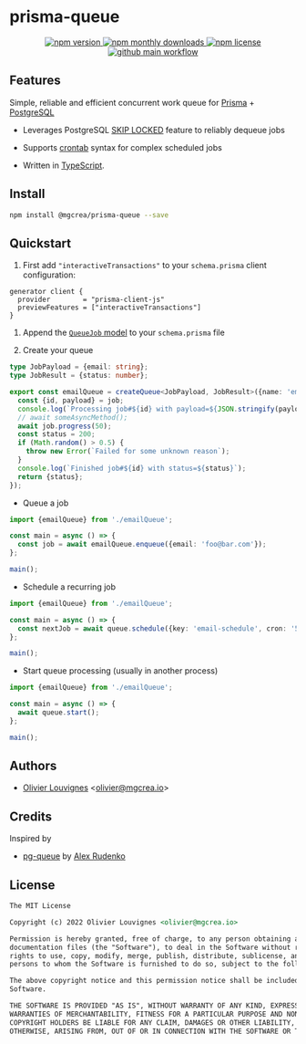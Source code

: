 <!-- markdownlint-disable no-inline-html -->

# prisma-queue

<p align="center">
  <a href="https://www.npmjs.com/package/@mgcrea/prisma-queue">
    <img src="https://img.shields.io/npm/v/@mgcrea/prisma-queue.svg?style=for-the-badge" alt="npm version" />
  </a>
  <!-- <a href="https://www.npmjs.com/package/@mgcrea/prisma-queue">
    <img src="https://img.shields.io/npm/dt/@mgcrea/prisma-queue.svg?style=for-the-badge" alt="npm total downloads" />
  </a> -->
  <a href="https://www.npmjs.com/package/@mgcrea/prisma-queue">
    <img src="https://img.shields.io/npm/dm/@mgcrea/prisma-queue.svg?style=for-the-badge" alt="npm monthly downloads" />
  </a>
  <a href="https://www.npmjs.com/package/@mgcrea/prisma-queue">
    <img src="https://img.shields.io/npm/l/@mgcrea/prisma-queue.svg?style=for-the-badge" alt="npm license" />
  </a>
  <a href="https://github.com/mgcrea/prisma-queue/actions/workflows/main.yml">
    <img src="https://img.shields.io/github/workflow/status/mgcrea/prisma-queue/main?style=for-the-badge" alt="github main workflow" />
  </a>
</p>

## Features

Simple, reliable and efficient concurrent work queue for [Prisma](https://prisma.io) + [PostgreSQL](https://www.postgresql.org/)

- Leverages PostgreSQL [SKIP LOCKED](https://www.2ndquadrant.com/en/blog/what-is-select-skip-locked-for-in-postgresql-9-5/) feature to reliably dequeue jobs

- Supports [crontab](https://crontab.guru) syntax for complex scheduled jobs

- Written in [TypeScript](https://www.typescriptlang.org/).

## Install

```bash
npm install @mgcrea/prisma-queue --save
```

## Quickstart

1. First add `"interactiveTransactions"` to your `schema.prisma` client configuration:

```prisma
generator client {
  provider        = "prisma-client-js"
  previewFeatures = ["interactiveTransactions"]
}
```

1. Append the [`QueueJob` model](./prisma/schema.prisma) to your `schema.prisma` file

1. Create your queue

```ts
type JobPayload = {email: string};
type JobResult = {status: number};

export const emailQueue = createQueue<JobPayload, JobResult>({name: 'email'}, async (job, client) => {
  const {id, payload} = job;
  console.log(`Processing job#${id} with payload=${JSON.stringify(payload)})`);
  // await someAsyncMethod();
  await job.progress(50);
  const status = 200;
  if (Math.random() > 0.5) {
    throw new Error(`Failed for some unknown reason`);
  }
  console.log(`Finished job#${id} with status=${status}`);
  return {status};
});
```

- Queue a job

```ts
import {emailQueue} from './emailQueue';

const main = async () => {
  const job = await emailQueue.enqueue({email: 'foo@bar.com'});
};

main();
```

- Schedule a recurring job

```ts
import {emailQueue} from './emailQueue';

const main = async () => {
  const nextJob = await queue.schedule({key: 'email-schedule', cron: '5 5 * * *'}, {email: 'foo@bar.com'});
};

main();
```

- Start queue processing (usually in another process)

```ts
import {emailQueue} from './emailQueue';

const main = async () => {
  await queue.start();
};

main();
```

## Authors

- [Olivier Louvignes](https://github.com/mgcrea) <<olivier@mgcrea.io>>

## Credits

Inspired by

- [pg-queue](https://github.com/OrKoN/pg-queue) by
  [Alex Rudenko](https://github.com/OrKoN)

## License

```md
The MIT License

Copyright (c) 2022 Olivier Louvignes <olivier@mgcrea.io>

Permission is hereby granted, free of charge, to any person obtaining a copy of this software and associated
documentation files (the "Software"), to deal in the Software without restriction, including without limitation the
rights to use, copy, modify, merge, publish, distribute, sublicense, and/or sell copies of the Software, and to permit
persons to whom the Software is furnished to do so, subject to the following conditions:

The above copyright notice and this permission notice shall be included in all copies or substantial portions of the
Software.

THE SOFTWARE IS PROVIDED "AS IS", WITHOUT WARRANTY OF ANY KIND, EXPRESS OR IMPLIED, INCLUDING BUT NOT LIMITED TO THE
WARRANTIES OF MERCHANTABILITY, FITNESS FOR A PARTICULAR PURPOSE AND NONINFRINGEMENT. IN NO EVENT SHALL THE AUTHORS OR
COPYRIGHT HOLDERS BE LIABLE FOR ANY CLAIM, DAMAGES OR OTHER LIABILITY, WHETHER IN AN ACTION OF CONTRACT, TORT OR
OTHERWISE, ARISING FROM, OUT OF OR IN CONNECTION WITH THE SOFTWARE OR THE USE OR OTHER DEALINGS IN THE SOFTWARE.
```
